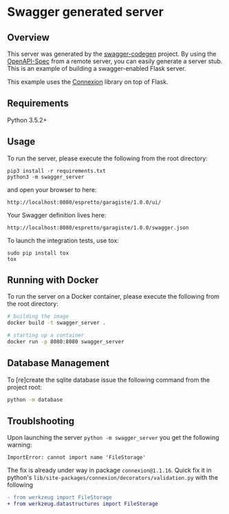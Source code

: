 # Swagger generated server

## Overview
This server was generated by the [swagger-codegen](https://github.com/swagger-api/swagger-codegen) project. By using the
[OpenAPI-Spec](https://github.com/swagger-api/swagger-core/wiki) from a remote server, you can easily generate a server stub.  This
is an example of building a swagger-enabled Flask server.

This example uses the [Connexion](https://github.com/zalando/connexion) library on top of Flask.

## Requirements
Python 3.5.2+

## Usage
To run the server, please execute the following from the root directory:

```
pip3 install -r requirements.txt
python3 -m swagger_server
```

and open your browser to here:

```
http://localhost:8080/espretto/garagiste/1.0.0/ui/
```

Your Swagger definition lives here:

```
http://localhost:8080/espretto/garagiste/1.0.0/swagger.json
```

To launch the integration tests, use tox:
```
sudo pip install tox
tox
```

## Running with Docker

To run the server on a Docker container, please execute the following from the root directory:

```bash
# building the image
docker build -t swagger_server .

# starting up a container
docker run -p 8080:8080 swagger_server
```

## Database Management

To [re]create the sqlite database issue the following command from the project root:
```sh
python -m database
```

## Troublshooting

Upon launching the server `python -m swagger_server` you get the following warning:
```
ImportError: cannot import name 'FileStorage'
```
The fix is already under way in package `connexion@1.1.16`. Quick fix it in python's `lib/site-packages/connexion/decorators/validation.py` with the following
```diff
- from werkzeug import FileStorage
+ from werkzeug.datastructures import FileStorage
```